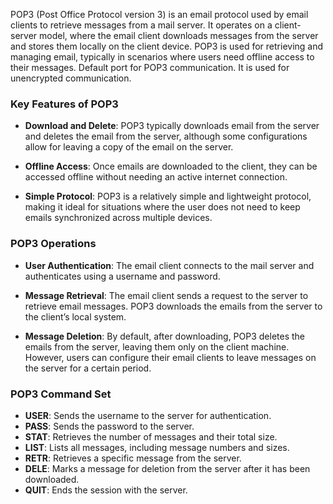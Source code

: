 POP3 (Post Office Protocol version 3) is an email protocol used by email clients to retrieve messages from a mail server. It operates on a client-server model, where the email client downloads messages from the server and stores them locally on the client device. POP3 is used for retrieving and managing email, typically in scenarios where users need offline access to their messages. Default port for POP3 communication. It is used for unencrypted communication.

### Key Features of POP3

- **Download and Delete**: POP3 typically downloads email from the server and deletes the email from the server, although some configurations allow for leaving a copy of the email on the server.

- **Offline Access**: Once emails are downloaded to the client, they can be accessed offline without needing an active internet connection.

- **Simple Protocol**: POP3 is a relatively simple and lightweight protocol, making it ideal for situations where the user does not need to keep emails synchronized across multiple devices.

### POP3 Operations

- **User Authentication**: The email client connects to the mail server and authenticates using a username and password.

- **Message Retrieval**: The email client sends a request to the server to retrieve email messages. POP3 downloads the emails from the server to the client’s local system.

- **Message Deletion**: By default, after downloading, POP3 deletes the emails from the server, leaving them only on the client machine. However, users can configure their email clients to leave messages on the server for a certain period.

### POP3 Command Set

- **USER**: Sends the username to the server for authentication.
- **PASS**: Sends the password to the server.
- **STAT**: Retrieves the number of messages and their total size.
- **LIST**: Lists all messages, including message numbers and sizes.
- **RETR**: Retrieves a specific message from the server.
- **DELE**: Marks a message for deletion from the server after it has been downloaded.
- **QUIT**: Ends the session with the server.